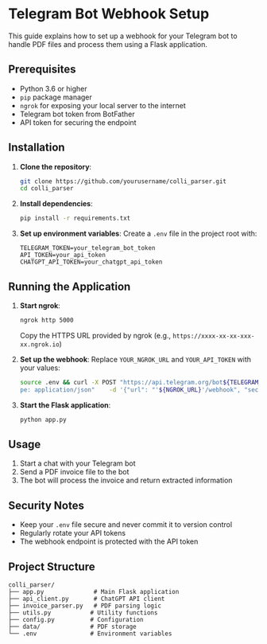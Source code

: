 # Telegram Bot Webhook Setup

This guide explains how to set up a webhook for your Telegram bot to handle PDF files and process them using a Flask application.

## Prerequisites

- Python 3.6 or higher
- `pip` package manager
- `ngrok` for exposing your local server to the internet
- Telegram bot token from BotFather
- API token for securing the endpoint

## Installation

1. **Clone the repository**:
   ```bash
   git clone https://github.com/yourusername/colli_parser.git
   cd colli_parser
   ```

2. **Install dependencies**:
   ```bash
   pip install -r requirements.txt
   ```

3. **Set up environment variables**:
   Create a `.env` file in the project root with:
   ```
   TELEGRAM_TOKEN=your_telegram_bot_token
   API_TOKEN=your_api_token
   CHATGPT_API_TOKEN=your_chatgpt_api_token
   ```

## Running the Application

1. **Start ngrok**:
   ```bash
   ngrok http 5000
   ```
   Copy the HTTPS URL provided by ngrok (e.g., `https://xxxx-xx-xx-xxx-xx.ngrok.io`)

2. **Set up the webhook**:
   Replace `YOUR_NGROK_URL` and `YOUR_API_TOKEN` with your values:
   ```bash
   source .env && curl -X POST "https://api.telegram.org/bot${TELEGRAM_TOKEN}/setWebhook"    -H "Content-Ty
   pe: application/json"    -d '{"url": "'${NGROK_URL}'/webhook", "secret_token": "'${API_TOKEN}'"}'
   ```

3. **Start the Flask application**:
   ```bash
   python app.py
   ```

## Usage

1. Start a chat with your Telegram bot
2. Send a PDF invoice file to the bot
3. The bot will process the invoice and return extracted information

## Security Notes

- Keep your `.env` file secure and never commit it to version control
- Regularly rotate your API tokens
- The webhook endpoint is protected with the API token

## Project Structure

```
colli_parser/
├── app.py              # Main Flask application
├── api_client.py       # ChatGPT API client
├── invoice_parser.py   # PDF parsing logic
├── utils.py           # Utility functions
├── config.py          # Configuration
├── data/              # PDF storage
└── .env               # Environment variables
```